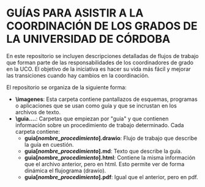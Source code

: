 # GUÍAS PARA ASISTIR A LA COORDINACIÓN DE LOS GRADOS DE LA UNIVERSIDAD DE CÓRDOBA

En este repositorio se incluyen descripciones detalladas de flujos de trabajo que forman parte de las responsabilidades de los coordinadores de grado en la UCO. El objetivo de la iniciativa es hacer su vida más fácil y mejorar las transiciones cuando hay cambios en la coordinación.

El repositorio se organiza de la siguiente forma:
+ **\imagenes**: Esta carpeta contiene pantallazos de esquemas, programas o aplicaciones que se usan como guía y que se incrustan en los archivos de texto.
+ **\guia....**: Carpetas que empiezan por "guia" y que contienen información sobre un procedimiento de trabajo determinado. Cada carpeta contiene:
  + **guia[*nombre_procedimiento*].drawio**: Flujo de trabajo que describe la guía en cuestión.
  + **guia[*nombre_procedimiento*].md**: Texto que describe la guía.
  + **guia[*nombre_procedimiento*].html**: Contiene la misma información que el archivo anterior, pero en html. Esto permite ver de forma dinámica el flujograma (drawio).
  + **guia[*nombre_procedimiento*].pdf**: Igual que el anterior, pero en pdf. 
  
  
